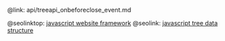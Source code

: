 @link: api/treeapi_onbeforeclose_event.md

@seolinktop: [javascript website framework](https://webix.com)
@seolink: [javascript tree data structure](https://webix.com/widget/tree/)